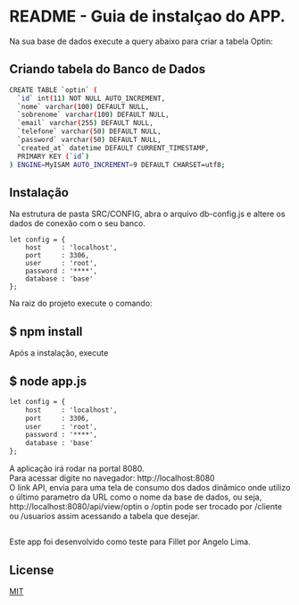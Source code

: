 # README - Guia de instalçao do APP.

Na sua base de dados execute a query abaixo para criar a tabela Optin:

## Criando tabela do Banco de Dados
 

```bash
CREATE TABLE `optin` (
  `id` int(11) NOT NULL AUTO_INCREMENT,
  `nome` varchar(100) DEFAULT NULL,
  `sobrenome` varchar(100) DEFAULT NULL,
  `email` varchar(255) DEFAULT NULL,
  `telefone` varchar(50) DEFAULT NULL,
  `password` varchar(50) DEFAULT NULL,
  `created_at` datetime DEFAULT CURRENT_TIMESTAMP,
  PRIMARY KEY (`id`)
) ENGINE=MyISAM AUTO_INCREMENT=9 DEFAULT CHARSET=utf8;
```

## Instalação
Na estrutura de pasta SRC/CONFIG, abra o arquivo db-config.js e altere os dados de conexão com o seu banco.

```node
let config = {
    host     : 'localhost',
    port     : 3306,
    user     : 'root',
    password : '****',
    database : 'base'
};
```
Na raiz do projeto execute o comando: 
## $ npm install

Após a instalação, execute 
## $ node app.js

```html
let config = {
    host     : 'localhost',
    port     : 3306,
    user     : 'root',
    password : '****',
    database : 'base'
};
```

A aplicação irá rodar na portal 8080.\
Para acessar digite no navegador: http://localhost:8080 \
O link API, envia para uma tela de consumo dos dados dinâmico onde utilizo o último parametro da URL como o nome da base de dados, ou seja, http://localhost:8080/api/view/optin o /optin pode ser trocado por /cliente ou /usuarios assim acessando a tabela que desejar.

##
Este app foi desenvolvido como teste para Fillet por Angelo Lima.

## License
[MIT](https://choosealicense.com/licenses/mit/)